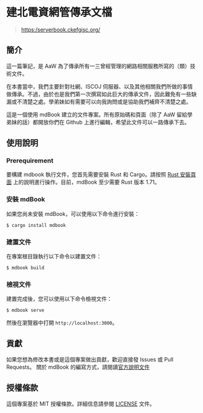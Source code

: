 # 建北電資網管傳承文檔
> <https:/serverbook.ckefgisc.org/>


## 簡介
這一篇筆記，是 AaW 為了傳承所有一三曾經管理的網路相關服務所寫的（類）技術文件。

在本書當中，我們主要針對社網、ISCOJ 伺服器、以及其他相關我們所做的事情做傳承。不過，由於也是我們第一次撰寫如此巨大的傳承文件，因此難免有一些缺漏或不清楚之處。學弟妹如有需要可以向我詢問或是協助我們補齊不清楚之處。

這是一個使用 mdBook 建立的文件專案。所有原始碼和頁面（除了 AaW 留給學弟妹的話）都開放你們在 Github 上進行編輯，希望此文件可以一路傳承下去。

## 使用說明
### Prerequirement
要構建 mdbook 執行文件，您首先需要安裝 Rust 和 Cargo。請按照 [Rust 安裝頁面](https://www.rust-lang.org/tools/install) 上的說明進行操作。目前，mdBook 至少需要 Rust 版本 1.71。

### 安裝 mdBook
如果您尚未安裝 mdBook，可以使用以下命令進行安裝：

```bash
$ cargo install mdbook
```

### 建置文件

在專案根目錄執行以下命令以建置文件：

```bash
$ mdbook build
```

### 檢視文件

建置完成後，您可以使用以下命令檢視文件：

```bash
$ mdbook serve
```

然後在瀏覽器中打開 `http://localhost:3000`。

## 貢獻

如果您想為修改本書或是這個專案做出貢獻，歡迎直接發 Issues 或 Pull Requests。
關於 mdBook 的編寫方式，請閱讀[官方說明文件](https://rust-lang.github.io/mdBook/index.html)

## 授權條款

這個專案基於 MIT 授權條款。詳細信息請參閱 [LICENSE](LICENSE) 文件。
